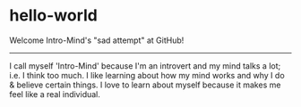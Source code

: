# hello-world

Welcome Intro-Mind's "sad attempt" at GitHub!

<hr>

I call myself 'Intro-Mind' because I'm an introvert and my mind talks a lot; i.e. I think too much. I like learning about how my mind works and why I do & believe certain things. I love to learn about myself because it makes me feel like a real individual.
